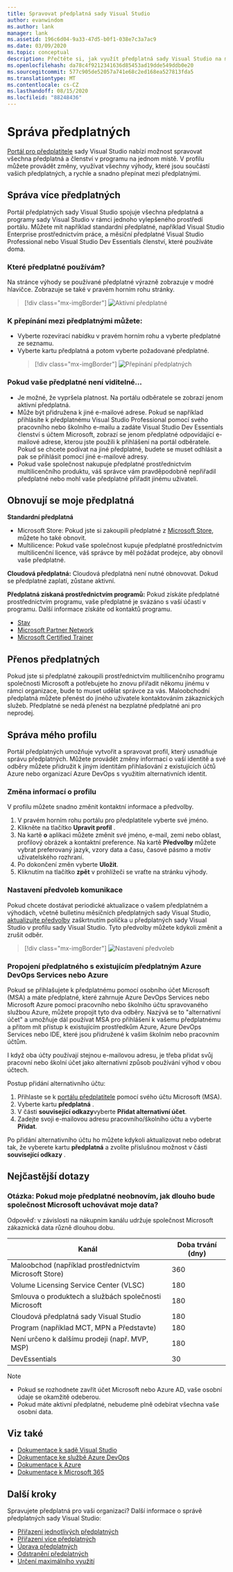 ```yaml
---
title: Spravovat předplatná sady Visual Studio
author: evanwindom
ms.author: lank
manager: lank
ms.assetid: 196c6d04-9a33-47d5-b0f1-038e7c3a7ac9
ms.date: 03/09/2020
ms.topic: conceptual
description: Přečtěte si, jak využít předplatná sady Visual Studio na maximum.
ms.openlocfilehash: da78c4f9212341636d85453ad19dde549ddb0e20
ms.sourcegitcommit: 577c905de52057a741e68c2ed168ea527813fda5
ms.translationtype: MT
ms.contentlocale: cs-CZ
ms.lasthandoff: 08/15/2020
ms.locfileid: "88248436"
---
```

# <a name="managing-subscriptions"></a>Správa předplatných

[Portál pro předplatitele](https://my.visualstudio.com) sady Visual Studio nabízí možnost spravovat všechna předplatná a členství v programu na jednom místě. V profilu můžete provádět změny, využívat všechny výhody, které jsou součástí vašich předplatných, a rychle a snadno přepínat mezi předplatnými.

## <a name="managing-multiple-subscriptions"></a>Správa více předplatných

Portál předplatných sady Visual Studio spojuje všechna předplatná a programy sady Visual Studio v rámci jednoho vylepšeného prostředí portálu. Můžete mít například standardní předplatné, například Visual Studio Enterprise prostřednictvím práce, a měsíční předplatné Visual Studio Professional nebo Visual Studio Dev Essentials členství, které používáte doma.

### <a name="which-subscription-am-i-using"></a>Které předplatné používám?

Na stránce výhody se používané předplatné výrazně zobrazuje v modré hlavičce. Zobrazuje se také v pravém horním rohu stránky.
> [!div class="mx-imgBorder"]
> ![Aktivní předplatné](_img/manage-vs-subscriptions/current-subscription-cropped.png "Vaše aktuální předplatné se zobrazí v horní části stránky a v rozevíracím seznamu odběry.")

### <a name="to-switch-between-subscriptions-you-can"></a>K přepínání mezi předplatnými můžete:

- Vyberte rozevírací nabídku v pravém horním rohu a vyberte předplatné ze seznamu.
- Vyberte kartu předplatná a potom vyberte požadované předplatné.
  > [!div class="mx-imgBorder"]
  > ![Přepínání předplatných](_img/manage-vs-subscriptions/change-subscription-resized.png "Kliknutím na kartu předplatná zobrazíte podrobné informace o všech vašich předplatných a mezi nimi přepínat.")

### <a name="if-your-subscription-is-not-visible"></a>Pokud vaše předplatné není viditelné...

- Je možné, že vypršela platnost. Na portálu odběratele se zobrazí jenom aktivní předplatná.
- Může být přidružena k jiné e-mailové adrese. Pokud se například přihlásíte k předplatnému Visual Studio Professional pomocí svého pracovního nebo školního e-mailu a zadáte Visual Studio Dev Essentials členství s účtem Microsoft, zobrazí se jenom předplatné odpovídající e-mailové adrese, kterou jste použili k přihlášení na portál odběratele. Pokud se chcete podívat na jiné předplatné, budete se muset odhlásit a pak se přihlásit pomocí jiné e-mailové adresy.
- Pokud vaše společnost nakupuje předplatné prostřednictvím multilicenčního produktu, váš správce vám pravděpodobně nepřiřadil předplatné nebo mohl vaše předplatné přiřadit jinému uživateli.

## <a name="renewing-my-subscriptions"></a>Obnovují se moje předplatná

**Standardní předplatná**
- Microsoft Store: Pokud jste si zakoupili předplatné z [Microsoft Store](https://www.microsoft.com/store), můžete ho také obnovit.
- Multilicence: Pokud vaše společnost kupuje předplatné prostřednictvím multilicenční licence, váš správce by měl požádat prodejce, aby obnovil vaše předplatné.

**Cloudová předplatná:**  Cloudová předplatná není nutné obnovovat. Dokud se předplatné zaplatí, zůstane aktivní.

**Předplatná získaná prostřednictvím programů:**  Pokud získáte předplatné prostřednictvím programu, vaše předplatné je svázáno s vaší účastí v programu. Další informace získáte od kontaktů programu.

- [Stav](https://imagine.microsoft.com/about)
- [Microsoft Partner Network](https://partner.microsoft.com)
- [Microsoft Certified Trainer](https://www.microsoft.com/learning/mct-certification.aspx)

## <a name="transferring-subscriptions"></a>Přenos předplatných

Pokud jste si předplatné zakoupili prostřednictvím multilicenčního programu společnosti Microsoft a potřebujete ho znovu přiřadit někomu jinému v rámci organizace, bude to muset udělat správce za vás.
Maloobchodní předplatná můžete přenést do jiného uživatele kontaktováním zákaznických služeb. Předplatné se nedá přenést na bezplatné předplatné ani pro neprodej.

## <a name="managing-my-profile"></a>Správa mého profilu

Portál předplatných umožňuje vytvořit a spravovat profil, který usnadňuje správu předplatných. Můžete provádět změny informací o vaší identitě a své odběry můžete přidružit k jiným identitám přihlašování z existujících účtů Azure nebo organizací Azure DevOps s využitím alternativních identit.

### <a name="changing-profile-information"></a>Změna informací o profilu

V profilu můžete snadno změnit kontaktní informace a předvolby.

1. V pravém horním rohu portálu pro předplatitele vyberte své jméno.
2. Klikněte na tlačítko **Upravit profil** .
3. Na kartě **o** aplikaci můžete změnit své jméno, e-mail, zemi nebo oblast, profilový obrázek a kontaktní preference. Na kartě **Předvolby** můžete vybrat preferovaný jazyk, vzory data a času, časové pásmo a motiv uživatelského rozhraní.
4. Po dokončení změn vyberte **Uložit**.
5. Kliknutím na tlačítko **zpět** v prohlížeči se vraťte na stránku výhody.

### <a name="setting-communications-preferences"></a>Nastavení předvoleb komunikace
Pokud chcete dostávat periodické aktualizace o vašem předplatném a výhodách, včetně bulletinu měsíčních předplatných sady Visual Studio, [aktualizujte předvolby](https://app.vsaex.visualstudio.com/me?workflowID=devprogram&tab=edit) zaškrtnutím políčka u předplatných sady Visual Studio v profilu sady Visual Studio. Tyto předvolby můžete kdykoli změnit a zrušit odběr. 

   > [!div class="mx-imgBorder"]
   > ![Nastavení předvoleb](_img/manage-vs-subscriptions/change-prefs.png "Pro příjem aktualizací zaškrtněte políčko pro e-maily programu Visual Studio Subscriptions.")
   
### <a name="linking-my-subscription-to-existing-azure-devops-services-or-azure-subscriptions"></a>Propojení předplatného s existujícím předplatným Azure DevOps Services nebo Azure
Pokud se přihlašujete k předplatnému pomocí osobního účet Microsoft (MSA) a máte předplatné, které zahrnuje Azure DevOps Services nebo Microsoft Azure pomocí pracovního nebo školního účtu spravovaného službou Azure, můžete propojit tyto dva odběry. Nazývá se to "alternativní účet" a umožňuje dál používat MSA pro přihlášení k vašemu předplatnému a přitom mít přístup k existujícím prostředkům Azure, Azure DevOps Services nebo IDE, které jsou přidružené k vašim školním nebo pracovním účtům.

I když oba účty používají stejnou e-mailovou adresu, je třeba přidat svůj pracovní nebo školní účet jako alternativní způsob používání výhod v obou účtech.

Postup přidání alternativního účtu:

1. Přihlaste se k [portálu předplatitele](https://my.visualstudio.com?wt.mc_id=o~msft~docs) pomocí svého účtu Microsoft (MSA).
2. Vyberte kartu **předplatná** .
3. V části **související odkazy**vyberte **Přidat alternativní účet**.
4. Zadejte svoji e-mailovou adresu pracovního/školního účtu a vyberte **Přidat**.

Po přidání alternativního účtu ho můžete kdykoli aktualizovat nebo odebrat tak, že vyberete kartu **předplatná** a zvolíte příslušnou možnost v části **související odkazy** .

## <a name="frequently-asked-questions"></a>Nejčastější dotazy

### <a name="q-if-i-do-not-renew-my-subscription-how-long-will-microsoft-keep-my-data"></a>Otázka: Pokud moje předplatné neobnovím, jak dlouho bude společnost Microsoft uchovávat moje data?
Odpověď: v závislosti na nákupním kanálu udržuje společnost Microsoft zákaznická data různě dlouhou dobu.

| Kanál                                                | Doba trvání (dny) |
|--------------------------------------------------------|-----------------|
|    Maloobchod (například prostřednictvím Microsoft Store)               |    360          |
|    Volume Licensing Service Center (VLSC)              |    180          |
|    Smlouva o produktech a službách společnosti Microsoft    |    180          |
|    Cloudová předplatná sady Visual Studio                   |    180          |
|    Program (například MCT, MPN a Představte)          |    180          |
|    Není určeno k dalšímu prodeji (např. MVP, MSP)                      |    180          |
|    DevEssentials                                       |    30           |

> [!NOTE]
> - Pokud se rozhodnete zavřít účet Microsoft nebo Azure AD, vaše osobní údaje se okamžitě odeberou.
> - Pokud máte aktivní předplatné, nebudeme plně odebírat všechna vaše osobní data.

## <a name="see-also"></a>Viz také
- [Dokumentace k sadě Visual Studio](https://docs.microsoft.com/visualstudio/)
- [Dokumentace ke službě Azure DevOps](https://docs.microsoft.com/azure/devops/)
- [Dokumentace k Azure](https://docs.microsoft.com/azure/)
- [Dokumentace k Microsoft 365](https://docs.microsoft.com/microsoft-365/)

## <a name="next-steps"></a>Další kroky
Spravujete předplatná pro vaši organizaci?  Další informace o správě předplatných sady Visual Studio:
- [Přiřazení jednotlivých předplatných](assign-license.md)
- [Přiřazení více předplatných](assign-license-bulk.md)
- [Úprava předplatných](edit-license.md)
- [Odstranění předplatných](delete-license.md)
- [Určení maximálního využití](maximum-usage.md)
